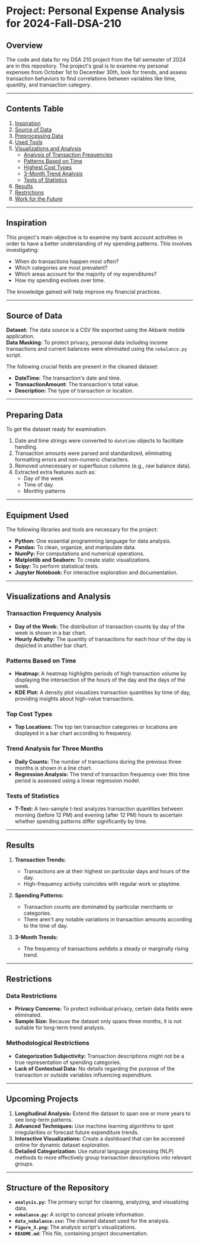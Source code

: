 # Project: Personal Expense Analysis for 2024-Fall-DSA-210

## Overview
The code and data for my DSA 210 project from the fall semester of 2024 are in this repository. The project's goal is to examine my personal expenses from October 1st to December 30th, look for trends, and assess transaction behaviors to find correlations between variables like time, quantity, and transaction category.

---

## Contents Table
1. [Inspiration](#inspiration)
2. [Source of Data](#data-source)
3. [Preprocessing Data](#preparing-data)
4. [Used Tools](#equipment-used)
5. [Visualizations and Analysis](#visualizations-and-analysis)  
    - [Analysis of Transaction Frequencies](#transaction-frequency-analysis)  
    - [Patterns Based on Time](#patterns-based-on-time)  
    - [Highest Cost Types](#top-cost-types)  
    - [3-Month Trend Analysis](#trend-analysis-for-three-months)  
    - [Tests of Statistics](#tests-of-statistics)  
6. [Results](#results)  
7. [Restrictions](#restrictions)  
8. [Work for the Future](#upcoming-projects)  

---

## Inspiration
This project's main objective is to examine my bank account activities in order to have a better understanding of my spending patterns. This involves investigating:  
- When do transactions happen most often?  
- Which categories are most prevalent?  
- Which areas account for the majority of my expenditures?  
- How my spending evolves over time.

The knowledge gained will help improve my financial practices.

---

## Source of Data
**Dataset:** The data source is a CSV file exported using the Akbank mobile application.  
**Data Masking:** To protect privacy, personal data including income transactions and current balances were eliminated using the `nobalance.py` script.

The following crucial fields are present in the cleaned dataset:  
- **DateTime:** The transaction's date and time.  
- **TransactionAmount:** The transaction's total value.  
- **Description:** The type of transaction or location.

---

## Preparing Data
To get the dataset ready for examination:  
1. Date and time strings were converted to `datetime` objects to facilitate handling.  
2. Transaction amounts were parsed and standardized, eliminating formatting errors and non-numeric characters.  
3. Removed unnecessary or superfluous columns (e.g., raw balance data).  
4. Extracted extra features such as:  
    - Day of the week  
    - Time of day  
    - Monthly patterns  

---

## Equipment Used
The following libraries and tools are necessary for the project:  
- **Python:** One essential programming language for data analysis.  
- **Pandas:** To clean, organize, and manipulate data.  
- **NumPy:** For computations and numerical operations.  
- **Matplotlib and Seaborn:** To create static visualizations.  
- **Scipy:** To perform statistical tests.  
- **Jupyter Notebook:** For interactive exploration and documentation.

---

## Visualizations and Analysis

### Transaction Frequency Analysis
- **Day of the Week:** The distribution of transaction counts by day of the week is shown in a bar chart.  
- **Hourly Activity:** The quantity of transactions for each hour of the day is depicted in another bar chart.

### Patterns Based on Time
- **Heatmap:** A heatmap highlights periods of high transaction volume by displaying the intersection of the hours of the day and the days of the week.  
- **KDE Plot:** A density plot visualizes transaction quantities by time of day, providing insights about high-value transactions.

### Top Cost Types
- **Top Locations:** The top ten transaction categories or locations are displayed in a bar chart according to frequency.

### Trend Analysis for Three Months
- **Daily Counts:** The number of transactions during the previous three months is shown in a line chart.  
- **Regression Analysis:** The trend of transaction frequency over this time period is assessed using a linear regression model.

### Tests of Statistics
- **T-Test:** A two-sample t-test analyzes transaction quantities between morning (before 12 PM) and evening (after 12 PM) hours to ascertain whether spending patterns differ significantly by time.

---

## Results

1. **Transaction Trends:**  
   - Transactions are at their highest on particular days and hours of the day.  
   - High-frequency activity coincides with regular work or playtime.  

2. **Spending Patterns:**  
   - Transaction counts are dominated by particular merchants or categories.  
   - There aren't any notable variations in transaction amounts according to the time of day.  

3. **3-Month Trends:**  
   - The frequency of transactions exhibits a steady or marginally rising trend.  

---

## Restrictions

### Data Restrictions
- **Privacy Concerns:** To protect individual privacy, certain data fields were eliminated.  
- **Sample Size:** Because the dataset only spans three months, it is not suitable for long-term trend analysis.

### Methodological Restrictions
- **Categorization Subjectivity:** Transaction descriptions might not be a true representation of spending categories.  
- **Lack of Contextual Data:** No details regarding the purpose of the transaction or outside variables influencing expenditure.

---

## Upcoming Projects

1. **Longitudinal Analysis:** Extend the dataset to span one or more years to see long-term patterns.  
2. **Advanced Techniques:** Use machine learning algorithms to spot irregularities or forecast future expenditure trends.  
3. **Interactive Visualizations:** Create a dashboard that can be accessed online for dynamic dataset exploration.  
4. **Detailed Categorization:** Use natural language processing (NLP) methods to more effectively group transaction descriptions into relevant groups.  

---

## Structure of the Repository

- **`analysis.py`:** The primary script for cleaning, analyzing, and visualizing data.  
- **`nobalance.py`:** A script to conceal private information.  
- **`data_nobalance.csv`:** The cleaned dataset used for the analysis.  
- **`Figure_X.png`:** The analysis script's visualizations.  
- **`README.md`:** This file, containing project documentation.
